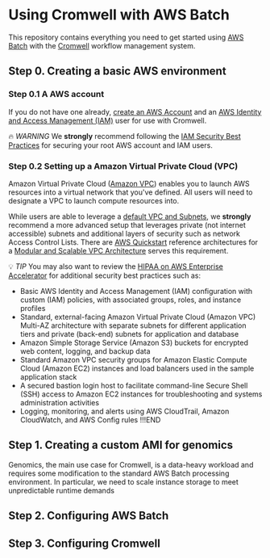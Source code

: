 # Using Cromwell with AWS Batch

This repository contains everything you need to get started using [AWS Batch](TODO) with the [Cromwell](TODO) workflow management system.

## Step 0. Creating a basic AWS environment

### Step 0.1 A AWS account

If you do not have one already, [create an AWS Account](https://portal.aws.amazon.com/billing/signup#/start) and an [AWS Identity and Access Management (IAM)](https://docs.aws.amazon.com/IAM/latest/UserGuide/introduction.html) user for use with Cromwell.


:fire:  _WARNING_
We **strongly** recommend following the [IAM Security Best Practices](https://docs.aws.amazon.com/IAM/latest/UserGuide/best-practices.html) for securing your root AWS account and IAM users.

### Step 0.2 Setting up a Amazon Virtual Private Cloud (VPC)

Amazon Virtual Private Cloud ([Amazon VPC](https://docs.aws.amazon.com/AmazonVPC/latest/UserGuide/VPC_Introduction.html)) enables you to launch AWS resources into a virtual network that you've defined. All users will need to designate a VPC to launch compute resources into.

While users are able to leverage a [default VPC and Subnets](https://docs.aws.amazon.com/AmazonVPC/latest/UserGuide/default-vpc.html), we **strongly** recommend a more advanced setup that leverages private (not internet accessible) subnets and additional layers of security such as network Access Control Lists. There are [AWS Quickstart](https://aws.amazon.com/quickstart/) reference architectures for a [Modular and Scalable VPC Architecture](https://aws.amazon.com/quickstart/architecture/vpc/) serves this requirement.

:bulb:  _TIP_
You may also want to review the  [HIPAA on AWS Enterprise Accelerator](https://aws.amazon.com/quickstart/architecture/accelerator-hipaa/) for additional security best practices such as:

* Basic AWS Identity and Access Management (IAM) configuration with custom (IAM) policies, with associated groups, roles, and instance profiles
* Standard, external-facing Amazon Virtual Private Cloud (Amazon VPC) Multi-AZ architecture with separate subnets for different application tiers and private (back-end) subnets for application and database
* Amazon Simple Storage Service (Amazon S3) buckets for encrypted web content, logging, and backup data
* Standard Amazon VPC security groups for Amazon Elastic Compute Cloud (Amazon EC2) instances and load balancers used in the sample application stack
* A secured bastion login host to facilitate command-line Secure Shell (SSH) access to Amazon EC2 instances for troubleshooting and systems administration activities
* Logging, monitoring, and alerts using AWS CloudTrail, Amazon CloudWatch, and AWS Config rules
!!!END

## Step 1. Creating a custom AMI for genomics

Genomics, the main use case for Cromwell, is a data-heavy workload and requires some modification to the standard AWS Batch processing environment. In particular, we need to scale instance storage to meet unpredictable runtime demands

## Step 2. Configuring AWS Batch

## Step 3. Configuring Cromwell
